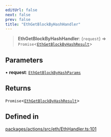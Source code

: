 ```yaml
---
editUrl: false
next: false
prev: false
title: "EthGetBlockByHashHandler"
---
```


> **EthGetBlockByHashHandler**: (`request`) => `Promise`\<[`EthGetBlockByHashResult`](/reference/tevm/actions/type-aliases/ethgetblockbyhashresult/)\>

## Parameters

• **request**: [`EthGetBlockByHashParams`](/reference/tevm/actions/type-aliases/ethgetblockbyhashparams/)

## Returns

`Promise`\<[`EthGetBlockByHashResult`](/reference/tevm/actions/type-aliases/ethgetblockbyhashresult/)\>

## Defined in

[packages/actions/src/eth/EthHandler.ts:101](https://github.com/qbzzt/tevm-monorepo/blob/main/packages/actions/src/eth/EthHandler.ts#L101)
